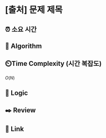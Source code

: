 # [출처] 문제 제목
 
## ⏰  **소요 시간**


## :pushpin: **Algorithm**


## ⏲️**Time Complexity (시간 복잡도)**
$O(N)$

## :round_pushpin: **Logic**


## :black_nib: **Review**

## 📡 Link
